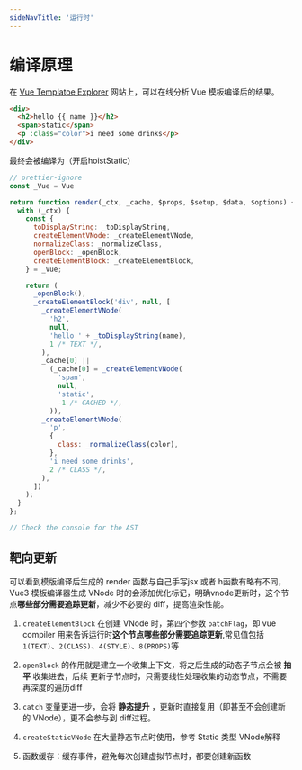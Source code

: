 ```yaml
---
sideNavTitle: '运行时'
---
```


# 编译原理

在 [Vue Templatoe Explorer](https://template-explorer.vuejs.org) 网站上，可以在线分析 Vue 模板编译后的结果。

```html
<div>
  <h2>hello {{ name }}</h2>
  <span>static</span>
  <p :class="color">i need some drinks</p>
</div>
```

最终会被编译为（开启hoistStatic）

```js
// prettier-ignore
const _Vue = Vue

return function render(_ctx, _cache, $props, $setup, $data, $options) {
  with (_ctx) {
    const {
      toDisplayString: _toDisplayString,
      createElementVNode: _createElementVNode,
      normalizeClass: _normalizeClass,
      openBlock: _openBlock,
      createElementBlock: _createElementBlock,
    } = _Vue;

    return (
      _openBlock(),
      _createElementBlock('div', null, [
        _createElementVNode(
          'h2',
          null,
          'hello ' + _toDisplayString(name),
          1 /* TEXT */,
        ),
        _cache[0] ||
          (_cache[0] = _createElementVNode(
            'span',
            null,
            'static',
            -1 /* CACHED */,
          )),
        _createElementVNode(
          'p',
          {
            class: _normalizeClass(color),
          },
          'i need some drinks',
          2 /* CLASS */,
        ),
      ])
    );
  }
};

// Check the console for the AST
```

## 靶向更新

可以看到模版编译后生成的 render 函数与自己手写jsx 或者 h函数有略有不同，Vue3 模板编译器生成 VNode 时的会添加优化标记，明确vnode更新时，这个节点**哪些部分需要追踪更新**，减少不必要的 diff，提高渲染性能。

1. `createElementBlock` 在创建 VNode 时，第四个参数 `patchFlag`，即 vue compiler 用来告诉运行时**这个节点哪些部分需要追踪更新**,常见值包括`1(TEXT)`、`2(CLASS)`、`4(STYLE)`、`8(PROPS)`等

2. `openBlock` 的作用就是建立一个收集上下文，将之后生成的动态子节点会被 **拍平** 收集进去，后续 更新子节点时，只需要线性处理收集的动态节点，不需要再深度的遍历diff

3. `catch` 变量更进一步，会将 **静态提升** ，更新时直接复用（即甚至不会创建新的 VNode），更不会参与到 diff过程。

4. `createStaticVNode` 在大量静态节点时使用，参考 Static 类型 VNode解释

5. 函数缓存：缓存事件，避免每次创建虚拟节点时，都要创建新函数
